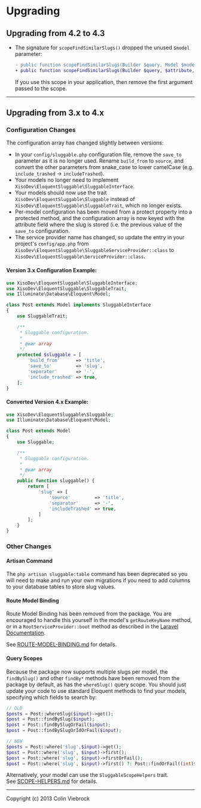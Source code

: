 # Upgrading

## Upgrading from 4.2 to 4.3

* The signature for `scopeFindSimilarSlugs()` dropped the unused `$model` parameter:
  ```diff
  - public function scopeFindSimilarSlugs(Builder $query, Model $model, $attribute, $config, $slug)
  + public function scopeFindSimilarSlugs(Builder $query, $attribute, $config, $slug)
  ```
  If you use this scope in your application, then remove the first argument passed to the scope.


- - -

## Upgrading from 3.x to 4.x

### Configuration Changes

The configuration array has changed slightly between versions:

* In your `config/sluggable.php` configuration file, remove the `save_to`  
  parameter as it is no longer used.  Rename `build_from` to `source`, and convert the other
  parameters from snake_case to lower camelCase (e.g. `include_trashed` -> `includeTrashed`).
* Your models no longer need to implement `XisoDev\EloquentSluggable\SluggableInterface`.
* Your models should now use the trait `XisoDev\EloquentSluggable\Sluggable` instead of 
  `XisoDev\EloquentSluggable\SluggableTrait`, which no longer exists.
* Per-model configuration has been moved from a protect property into a protected method, and 
  the configuration array is now keyed with the attribute field where the slug is stored (i.e. the
  previous value of the `save_to` configuration.
* The service provider name has changed, so update the entry in your project's `config/app.php`
  from `XisoDev\EloquentSluggable\SluggableServiceProvider::class` to
  `XisoDev\EloquentSluggable\ServiceProvider::class`.
  
#### Version 3.x Configuration Example:
  
```php
use XisoDev\EloquentSluggable\SluggableInterface;
use XisoDev\EloquentSluggable\SluggableTrait;
use Illuminate\Database\Eloquent\Model;

class Post extends Model implements SluggableInterface
{
    use SluggableTrait;

    /**
     * Sluggable configuration.
     *
     * @var array
     */
    protected $sluggable = [
        'build_from'      => 'title',
        'save_to'         => 'slug',
        'separator'       => '-',
        'include_trashed' => true,
    ];
}
```

#### Converted Version 4.x Example:

```php
use XisoDev\EloquentSluggable\Sluggable;
use Illuminate\Database\Eloquent\Model;

class Post extends Model
{
    use Sluggable;

    /**
     * Sluggable configuration.
     *
     * @var array
     */
    public function sluggable() {
        return [
            'slug' => [
                'source'         => 'title',
                'separator'      => '-',
                'includeTrashed' => true,
            ]
        ];
    }
}
```

### Other Changes

#### Artisan Command

The `php artisan sluggable:table` command has been deprecated so you will need to make and run your own 
migrations if you need to add columns to your database tables to store slug values.

#### Route Model Binding

Route Model Binding has been removed from the package.  You are encouraged to handle this yourself
in the model's `getRouteKeyName` method, or in a `RootServiceProvider::boot` method as described in 
the [Laravel Documentation](https://laravel.com/docs/5.2/routing#route-model-binding).  

See [ROUTE-MODEL-BINDING.md](ROUTE-MODEL-BINDING.md) for details.

#### Query Scopes

Because the package now supports multiple slugs per model, the `findBySlug()` and other `findBy*`
methods have been removed from the package by default, as has the `whereSlug()` query scope.  You should 
just update your code to use standard Eloquent methods to find your models, specifying which 
fields to search by:

```php
// OLD
$posts = Post::whereSlug($input)->get();
$post = Post::findBySlug($input);
$post = Post::findBySlugOrFail($input);
$post = Post::findBySlugOrIdOrFail($input);

// NEW
$posts = Post::where('slug',$input)->get();
$post = Post::where('slug', $input)->first();
$post = Post::where('slug', $input)->firstOrFail();
$post = Post::where('slug', $input)->first() ?: Post::findOrFail((int)$input);
```

Alternatively, your model can use the `SluggableScopeHelpers` trait.  
See [SCOPE-HELPERS.md](SCOPE-HELPERS.md) for details.


- - -

Copyright (c) 2013 Colin Viebrock
